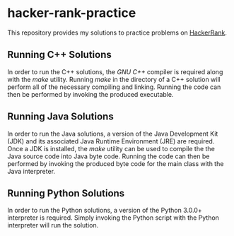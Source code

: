 # hacker-rank-practice
This repository provides my solutions to practice problems on [HackerRank](https://www.hackerrank.com).

## Running C++ Solutions
In order to run the C++ solutions, the _GNU C++_ compiler is required
along with the _make_ utility. Running _make_ in the directory of a
C++ solution will perform all of the necessary compiling and linking.
Running the code can then be performed by invoking the produced executable.

## Running Java Solutions
In order to run the Java solutions, a version of the Java Development
Kit (JDK) and its associated Java Runtime Environment (JRE) are required.
Once a JDK is installed, the _make_ utility can be used to compile the
the Java source code into Java byte code. Running the code can then be
performed by invoking the produced byte code for the main class with
the Java interpreter.

## Running Python Solutions
In order to run the Python solutions, a version of the Python 3.0.0+
interpreter is required. Simply invoking the Python script with the
Python interpreter will run the solution.
